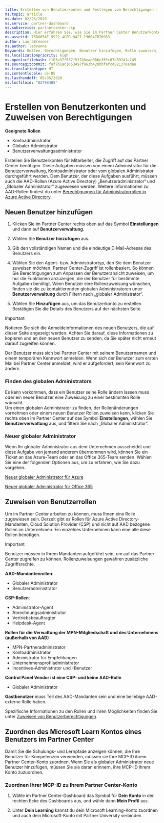```yaml
---
title: Erstellen von Benutzerkonten und Festlegen von Berechtigungen | Partner Center
ms.topic: article
ms.date: 02/26/2020
ms.service: partner-dashboard
ms.subservice: partnercenter-csp
description: Hier erfahren Sie, wie Sie im Partner Center Benutzerkonten erstellen und Rollen für jeden Mitarbeiter zuweisen, der Zugriff benötigt. Benutzer mit unterschiedlichen Administratorrechten können dies erledigen.
ms.assetid: 75D805AE-9922-4CFD-9427-196047D70963
author: LauraBrenner
ms.author: labrenne
Keywords: Rollen, Berechtigungen, Benutzer hinzufügen, Rolle zuweisen, Administrator, Agent
ms.localizationpriority: high
ms.openlocfilehash: f163e37f537f537b6eae086e355c87d892d1a745
ms.sourcegitcommit: faf7b1ac1653497f963b428bbfafcd821378adaa
ms.translationtype: HT
ms.contentlocale: de-DE
ms.lasthandoff: 05/05/2020
ms.locfileid: "82798488"
---
```

# <a name="create-user-accounts-and-assign-permissions"></a>Erstellen von Benutzerkonten und Zuweisen von Berechtigungen

**Geeignete Rollen**

- Kontoadministrator
- Globaler Administrator
- Benutzerverwaltungsadministrator

Erstellen Sie Benutzerkonten für Mitarbeiter, die Zugriff auf das Partner Center benötigen. Diese Aufgaben müssen von einem Administrator für die Benutzerverwaltung, Kontoadministrator oder vom globalen Administrator durchgeführt werden. Dem Benutzer, der diese Aufgaben ausführt, müssen auch die AAD-Rollen (Azure Active Directory) „Benutzeradministrator“ und „Globaler Administrator“ zugewiesen werden. Weitere Informationen zu AAD-Rollen findest du unter [Berechtigungen für Administratorrollen in Azure Active Directory](https://docs.microsoft.com/azure/active-directory/users-groups-roles/directory-assign-admin-roles).


## <a name="add-a-new-user"></a>Neuen Benutzer hinzufügen

1. Klicken Sie im Partner Center rechts oben auf das Symbol **Einstellungen** und dann auf **Benutzerverwaltung**.

2. Wählen Sie **Benutzer hinzufügen** aus.

3. Gib den vollständigen Namen und die eindeutige E-Mail-Adresse des Benutzers ein.

4. Wählen Sie den Agent- bzw. Administratortyp, den Sie dem Benutzer zuweisen möchten. Partner Center-Zugriff ist rollenbasiert. So können Sie Berechtigungen zum Anpassen der Benutzeransicht zuweisen, um nur die Funktionen anzuzeigen, die der Benutzer für bestimmte Aufgaben benötigt.  Wenn Benutzer eine Rollenzuweisung wünschen, finden sie die zu kontaktierenden globalen Administratoren unter **Benutzerverwaltung** durch Filtern nach „globaler Administrator“.

5. Wählen Sie **Hinzufügen** aus, um das Benutzerkonto zu erstellen. Bestätigen Sie die Details des Benutzers auf der nächsten Seite.

> [!IMPORTANT]  
> Notieren Sie sich die Anmeldeinformationen des neuen Benutzers, die auf dieser Seite angezeigt werden. Achten Sie darauf, diese Informationen zu kopieren und an den neuen Benutzer zu senden, da Sie später nicht erneut darauf zugreifen können. 


Der Benutzer muss sich bei Partner Center mit seinem Benutzernamen und einem temporären Kennwort anmelden. Wenn sich der Benutzer zum ersten Mal bei Partner Center anmeldet, wird er aufgefordert, sein Kennwort zu ändern. 


### <a name="find-your-global-admin"></a>Finden des globalen Administrators

Es kann vorkommen, dass ein Benutzer seine Rolle ändern lassen muss oder ein neuer Benutzer eine Zuweisung zu einer bestimmten Rolle wünscht.  
Um einen globalen Administrator zu finden, der Rollenänderungen vornehmen oder einem neuen Benutzer Rollen zuweisen kann, klicken Sie rechts oben im Partner Center auf das Symbol **Einstellungen**, wählen Sie **Benutzerverwaltung** aus, und filtern Sie nach „Globaler Administrator“. 


### <a name="new-global-admin"></a>Neuer globaler Administrator

Wenn Ihr globaler Administrator aus dem Unternehmen ausscheidet und diese Aufgabe von jemand anderem übernommen wird, können Sie ein Ticket an das Azure-Team oder an das Office 365-Team senden. Wählen Sie eine der folgenden Optionen aus, um zu erfahren, wie Sie dazu vorgehen.

[Neuer globaler Administrator für Azure](https://support.microsoft.com/help/4505981/what-to-do-if-the-only-admin-for-your-mpn-program-has-left-the-company)

[Neuer globaler Administrator für Office 365](https://admin.microsoft.com/)


## <a name="assign-user-roles"></a>Zuweisen von Benutzerrollen

Um im Partner Center arbeiten zu können, muss Ihnen eine Rolle zugewiesen sein.  Derzeit gibt es Rollen für Azure Active Directory-Mandanten, Cloud Solution Provider (CSP) und nicht auf AAD bezogene Rollen im Unternehmen. Ein einzelnes Unternehmen kann eine alle diese Rollen benötigen.

>[!Important]
>Benutzer müssen in Ihrem Mandanten aufgeführt sein, um auf das Partner Center zugreifen zu können. Rollenzuweisungen gewähren zusätzliche Zugriffsrechte.


**AAD-Mandantenrollen**:
- Globaler Administrator
- Benutzeradministrator

**CSP-Rollen**:
- Administrator-Agent
- Abrechnungsadministrator
- Vertriebsbeauftragter
- Helpdesk-Agent

**Rollen für die Verwaltung der MPN-Mitgliedschaft und des Unternehmens (außerhalb von AAD)**
- MPN-Partneradministrator
- Kontoadministrator
- Administrator für Empfehlungen
- Unternehmensprofiladministrator
- Incentives-Administrator und -Benutzer

**Control Panel Vendor ist eine CSP- und keine AAD-Rolle**.
- Globaler Administrator

**Gastbenutzer** muss Teil des AAD-Mandanten sein und eine beliebige AAD-externe Rolle haben.

Spezifische Informationen zu den Rollen und ihren Möglichkeiten finden Sie unter [Zuweisen von Benutzerberechtigungen](permissions-overview.md).

## <a name="associate-a-users-microsoft-learn-account-in-partner-center"></a>Zuordnen des Microsoft Learn Kontos eines Benutzers im Partner Center

Damit Sie die Schulungs- und Lernpfade anzeigen können, die Ihre Benutzer für Kompetenzen verwenden, müssen sie Ihre MCP-ID ihrem Partner Center-Konto zuordnen. Wenn Sie als globaler Administrator neue Benutzer hinzufügen, müssen Sie sie daran erinnern, ihre MCP-ID ihrem Konto zuzuordnen. 

### <a name="how-to-associate-your-mcp-id-to-your-partner-center-account"></a>Zuordnen Ihrer MCP-ID zu Ihrem Partner Center-Konto

1. Wähle im Partner Center-Dashboard das Symbol für **Dein Konto** in der rechten Ecke des Dashboards aus, und wähle dann **Mein Profil** aus.

2. Unter **Dein Learning** kannst du dein Microsoft Learning-Konto zuordnen und auch dein Microsoft-Konto mit Partner University verbinden.







